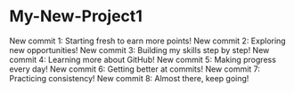 # My-New-Project1
New commit 1: Starting fresh to earn more points!
New commit 2: Exploring new opportunities!
New commit 3: Building my skills step by step!
New commit 4: Learning more about GitHub!
New commit 5: Making progress every day!
New commit 6: Getting better at commits!
New commit 7: Practicing consistency!
New commit 8: Almost there, keep going!
